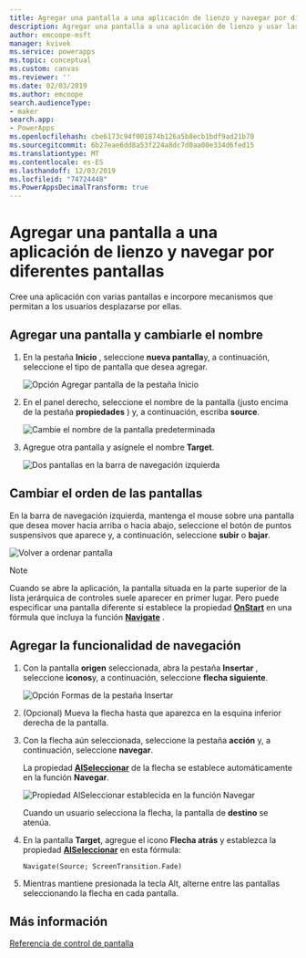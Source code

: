 ```yaml
---
title: Agregar una pantalla a una aplicación de lienzo y navegar por diferentes pantallas | Microsoft Docs
description: Agregar una pantalla a una aplicación de lienzo y usar las flechas siguiente y atrás para ir entre pantallas en Power apps
author: emcoope-msft
manager: kvivek
ms.service: powerapps
ms.topic: conceptual
ms.custom: canvas
ms.reviewer: ''
ms.date: 02/03/2019
ms.author: emcoope
search.audienceType:
- maker
search.app:
- PowerApps
ms.openlocfilehash: cbe6173c94f001874b126a5b8ecb1bdf9ad21b70
ms.sourcegitcommit: 6b27eae6dd8a53f224a8dc7d0aa00e334d6fed15
ms.translationtype: MT
ms.contentlocale: es-ES
ms.lasthandoff: 12/03/2019
ms.locfileid: "74724448"
ms.PowerAppsDecimalTransform: true
---
```

# <a name="add-a-screen-to-a-canvas-app-and-navigate-between-screens"></a>Agregar una pantalla a una aplicación de lienzo y navegar por diferentes pantallas

Cree una aplicación con varias pantallas e incorpore mecanismos que permitan a los usuarios desplazarse por ellas.

## <a name="add-and-rename-a-screen"></a>Agregar una pantalla y cambiarle el nombre

1. En la pestaña **Inicio** , seleccione **nueva pantalla**y, a continuación, seleccione el tipo de pantalla que desea agregar.

    ![Opción Agregar pantalla de la pestaña Inicio](./media/add-screen-context-variables/add-screen.png)

2. En el panel derecho, seleccione el nombre de la pantalla (justo encima de la pestaña **propiedades** ) y, a continuación, escriba **source**.

    ![Cambie el nombre de la pantalla predeterminada](./media/add-screen-context-variables/name-source-screen.png)

3. Agregue otra pantalla y asígnele el nombre **Target**.

    ![Dos pantallas en la barra de navegación izquierda](./media/add-screen-context-variables/two-screens-in-nav.png)

## <a name="reorder-screens"></a>Cambiar el orden de las pantallas

En la barra de navegación izquierda, mantenga el mouse sobre una pantalla que desea mover hacia arriba o hacia abajo, seleccione el botón de puntos suspensivos que aparece y, a continuación, seleccione **subir** o **bajar**.

![Volver a ordenar pantalla](./media/add-screen-context-variables/reorder-screen.png)

> [!NOTE]
> Cuando se abre la aplicación, la pantalla situada en la parte superior de la lista jerárquica de controles suele aparecer en primer lugar. Pero puede especificar una pantalla diferente si establece la propiedad **[OnStart](controls/control-screen.md)** en una fórmula que incluya la función **[Navigate](functions/function-navigate.md)** .

## <a name="add-navigation"></a>Agregar la funcionalidad de navegación

1. Con la pantalla **origen** seleccionada, abra la pestaña **Insertar** , seleccione **iconos**y, a continuación, seleccione **flecha siguiente**.  

    ![Opción Formas de la pestaña Insertar](./media/add-screen-context-variables/add-next-arrow.png)

2. (Opcional) Mueva la flecha hasta que aparezca en la esquina inferior derecha de la pantalla.

3. Con la flecha aún seleccionada, seleccione la pestaña **acción** y, a continuación, seleccione **navegar**.

    La propiedad **[AlSeleccionar](controls/properties-core.md)** de la flecha se establece automáticamente en la función **Navegar**.

    ![Propiedad AlSeleccionar establecida en la función Navegar](./media/add-screen-context-variables/onselect-default.png)

    Cuando un usuario selecciona la flecha, la pantalla de **destino** se atenúa.

4. En la pantalla **Target**, agregue el icono **Flecha atrás** y establezca la propiedad **[AlSeleccionar](controls/properties-core.md)** en esta fórmula:

    `Navigate(Source; ScreenTransition.Fade)`

5. Mientras mantiene presionada la tecla Alt, alterne entre las pantallas seleccionando la flecha en cada pantalla.

## <a name="more-information"></a>Más información

[Referencia de control de pantalla](controls/control-screen.md)